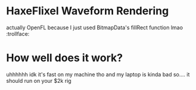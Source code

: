 # HaxeFlixel Waveform Rendering
actually OpenFL because I just used BitmapData's fillRect function lmao :trollface:

# How well does it work?
uhhhhhh idk it's fast on my machine tho and my laptop is kinda bad so.... it should run on your $2k rig

